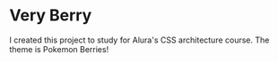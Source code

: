 # Very Berry
I created this project to study for Alura's CSS architecture course. The theme is Pokemon Berries!
